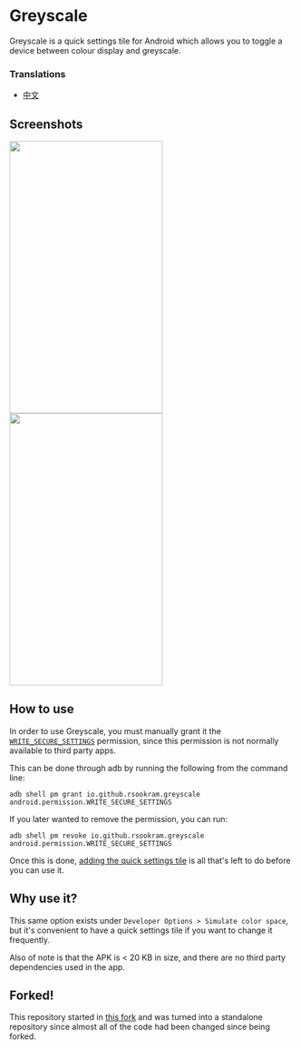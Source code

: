 # Greyscale

Greyscale is a quick settings tile for Android which allows you to toggle a
device between colour display and greyscale.


### Translations
- [中文](README-ZH.md)


## Screenshots

<img src="screenshots/screenshot.png" width="270" height="480" align="left">
<img src="screenshots/screenshot_2.png" width="270" height="480">


## How to use

In order to use Greyscale, you must manually grant it the
[`WRITE_SECURE_SETTINGS`](https://developer.android.com/reference/android/Manifest.permission#WRITE_SECURE_SETTINGS)
permission, since this permission is not normally available to third party
apps.

This can be done through adb by running the following from the command line:

```
adb shell pm grant io.github.rsookram.greyscale android.permission.WRITE_SECURE_SETTINGS
```

If you later wanted to remove the permission, you can run:

```
adb shell pm revoke io.github.rsookram.greyscale android.permission.WRITE_SECURE_SETTINGS
```

Once this is done,
[adding the quick settings tile](https://support.google.com/android/answer/9083864)
is all that's left to do before you can use it.


## Why use it?

This same option exists under `Developer Options > Simulate color space`, but
it's convenient to have a quick settings tile if you want to change it
frequently.

Also of note is that the APK is < 20 KB in size, and there are no third party
dependencies used in the app.


## Forked!

This repository started in
[this fork](https://github.com/rsookram/Greyscale-Fork) and was turned into a
standalone repository since almost all of the code had been changed since being
forked.
